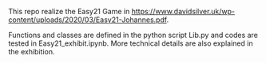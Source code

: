 This repo realize the Easy21 Game in https://www.davidsilver.uk/wp-content/uploads/2020/03/Easy21-Johannes.pdf.

Functions and classes are defined in the python script Lib.py and codes are tested in Easy21_exhibit.ipynb. More technical details are also explained in the exhibition.
